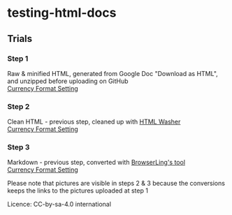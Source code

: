 # testing-html-docs

## Trials

### Step 1

Raw & minified HTML, generated from Google Doc "Download as HTML", and unzipped before uploading on GitHub  
[Currency Format Setting](https://ttoine.github.io/testing-html-docs/currency-format-setting/currencyformatsetting.html)

### Step 2

Clean HTML - previous step, cleaned up with [HTML Washer](https://www.htmlwasher.com/)  
[Currency Format Setting](https://ttoine.github.io/testing-html-docs/currency-format-setting/currencyformatsetting-clean.html) 

### Step 3

Markdown - previous step, converted with [BrowserLing's tool](https://www.browserling.com/tools/html-to-markdown)  
[Currency Format Setting](https://github.com/ttoine/testing-html-docs/blob/master/currency-format-setting/currencyformatsetting.md)

Please note that pictures are visible in steps 2 & 3 because the conversions keeps the links to the pictures uploaded at step 1

Licence: CC-by-sa-4.0 international
